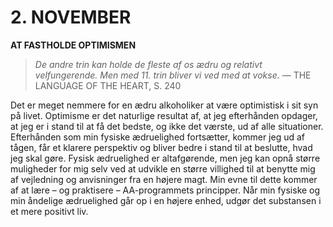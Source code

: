 # 2. NOVEMBER

**AT FASTHOLDE OPTIMISMEN**

> *De andre trin kan holde de fleste af os ædru og relativt velfungerende. Men med 11. trin bliver vi ved med at vokse.*
> — THE LANGUAGE OF THE HEART, S. 240

Det er meget nemmere for en ædru alkoholiker at være optimistisk i sit syn på livet. Optimisme er det naturlige resultat af, at jeg efterhånden opdager, at jeg er i stand til at få det bedste, og ikke det værste, ud af alle situationer. Efterhånden som min fysiske ædruelighed fortsætter, kommer jeg ud af tågen, får et klarere perspektiv og bliver bedre i stand til at beslutte, hvad jeg skal gøre. Fysisk ædruelighed er altafgørende, men jeg kan opnå større muligheder for mig selv ved at udvikle en større villighed til at benytte mig af vejledning og anvisninger fra en højere magt. Min evne til dette kommer af at lære – og praktisere – AA-programmets principper. Når min fysiske og min åndelige ædruelighed går op i en højere enhed, udgør det substansen i et mere positivt liv.
